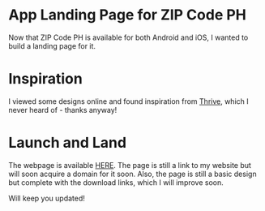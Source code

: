 # App Landing Page for ZIP Code PH


Now that ZIP Code PH is available for both Android and iOS, I wanted to build a landing page for it.

# Inspiration
I viewed some designs online and found inspiration from <a href="https://get-thrive.app/" target="_blank">Thrive</a>, which I never heard of - thanks anyway!

# Launch and Land
The webpage is available <a href="https://reddavid.me/zipcodeph-app" target="_blank">HERE</a>. The page is still a link to my website but will soon acquire a domain for it soon. Also, the page is still a basic design but complete with the download links, which I will improve soon.

Will keep you updated!

